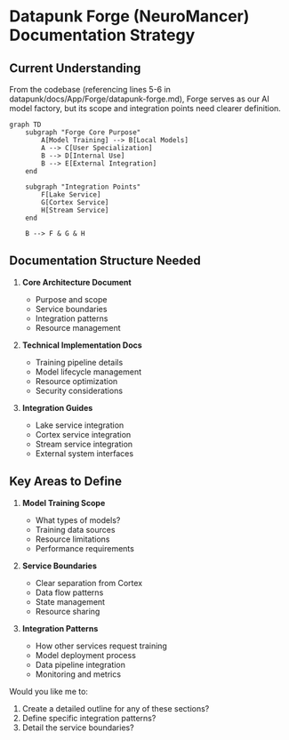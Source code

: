 # Datapunk Forge (NeuroMancer) Documentation Strategy

## Current Understanding
From the codebase (referencing lines 5-6 in datapunk/docs/App/Forge/datapunk-forge.md), Forge serves as our AI model factory, but its scope and integration points need clearer definition.

```mermaid
graph TD
    subgraph "Forge Core Purpose"
        A[Model Training] --> B[Local Models]
        A --> C[User Specialization]
        B --> D[Internal Use]
        B --> E[External Integration]
    end

    subgraph "Integration Points"
        F[Lake Service]
        G[Cortex Service]
        H[Stream Service]
    end

    B --> F & G & H
```

## Documentation Structure Needed

1. **Core Architecture Document**
   - Purpose and scope
   - Service boundaries
   - Integration patterns
   - Resource management

2. **Technical Implementation Docs**
   - Training pipeline details
   - Model lifecycle management
   - Resource optimization
   - Security considerations

3. **Integration Guides**
   - Lake service integration
   - Cortex service integration
   - Stream service integration
   - External system interfaces

## Key Areas to Define

1. **Model Training Scope**
   - What types of models?
   - Training data sources
   - Resource limitations
   - Performance requirements

2. **Service Boundaries**
   - Clear separation from Cortex
   - Data flow patterns
   - State management
   - Resource sharing

3. **Integration Patterns**
   - How other services request training
   - Model deployment process
   - Data pipeline integration
   - Monitoring and metrics

Would you like me to:
1. Create a detailed outline for any of these sections?
2. Define specific integration patterns?
3. Detail the service boundaries?